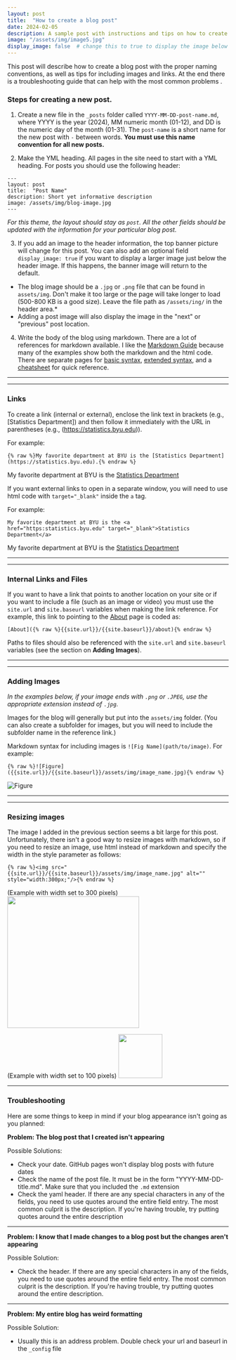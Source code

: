 ```yaml
---
layout: post
title:  "How to create a blog post"
date: 2024-02-05
description: A sample post with instructions and tips on how to create a new blog post.   
image: "/assets/img/image5.jpg"
display_image: false  # change this to true to display the image below the banner 
---
```

<p class="intro"><span class="dropcap">T</span>his post will describe how to create a blog post with the proper naming conventions, as well as tips for including images and links.  At the end there is a troubleshooting guide that can help with the most common problems .</p>

### Steps for creating a new post.  

1. Create a new file in the `_posts` folder called `YYYY-MM-DD-post-name.md`, where YYYY is the year (2024), MM numeric month (01-12), and DD is the numeric day of the month (01-31).  The `post-name` is a short name for the new post with `-` between words.  **You must use this name convention for all new posts.**  

2. Make the YML heading.  All pages in the site need to start with a YML heading.  For posts you should use the following header:
```
---
layout: post
title:  "Post Name"
description: Short yet informative description
image: /assets/img/blog-image.jpg
---
```
*For this theme, the layout should stay as `post`.   All the other fields should be updated with the information for your particular blog post.*

3. If you add an image to the header information, the top banner picture will change for this post.  You can also add an optional field `display_image: true` if you want to display a larger image just below the header image.  If this happens, the banner image will return to the default.
  * The blog image should be a `.jpg` or `.png` file that can be found in `assets/img`.  Don't make it too large or the page will take longer to load (500-800 KB is a good size).  Leave the file path as `/assets/ing/` in the header area.* 
  * Adding a post image will also display the image in the "next" or "previous" post location.

4. Write the body of the blog using markdown.  There are a lot of references for markdown available.  I like the [Markdown Guide](https://www.markdownguide.org) because many of the examples show both the markdown and the html code.  There are separate pages for [basic syntax](https://www.markdownguide.org/basic-syntax/), [extended syntax](https://www.markdownguide.org/extended-syntax/), and a [cheatsheet](https://www.markdownguide.org/cheat-sheet/) for quick reference. 

---
---

### Links 

To create a link (internal or external), enclose the link text in brackets (e.g., [Statistics Department]) and then follow it immediately with the URL in parentheses (e.g., (https://statistics.byu.edu)).

For example:
```
{% raw %}My favorite department at BYU is the [Statistics Department](https://statistics.byu.edu).{% endraw %}
```
My favorite department at BYU is the [Statistics Department](https://statistics.byu.edu)


If you want external links to open in a separate window, you will need to use html code with `target="_blank"` inside the `a` tag. 

For example:
```
My favorite department at BYU is the <a href="https:statistics.byu.edu" target="_blank">Statistics Department</a>
```
My favorite department at BYU is the <a href="https:statistics.byu.edu" target="_blank">Statistics Department</a>


----
----

### Internal Links and Files

If you want to have a link that points to another location on your site or if you want to include a file (such as an image or video) you must use the `site.url` and `site.baseurl` variables when making the link reference.  For example, this link to pointing to the [About]({{site.url}}/{{site.baseurl}}/about) page is coded as:
```
[About]({% raw %}{{site.url}}/{{site.baseurl}}/about){% endraw %}
```
Paths to files should also be referenced with the `site.url` and `site.baseurl` variables (see the section on **Adding Images**).

---
---

### Adding Images
*In the examples below, if your image ends with `.png` or `.JPEG`, use the appropriate extension instead of `.jpg`.*  

Images for the blog will generally but put into the `assets/img` folder.  (You can also create a subfolder for images, but you will need to include the subfolder name in the reference link.) 

Markdown syntax for including images is `![Fig Name](path/to/image)`.  For example:
```
{% raw %}![Figure]({{site.url}}/{{site.baseurl}}/assets/img/image_name.jpg){% endraw %}
```
![Figure]({{site.url}}/{{site.baseurl}}/assets/img/image5.jpg)

---
---

### Resizing images

The image I added in the previous section seems a bit large for this post.  Unfortunately,
there isn't a good way to resize images with markdown, so if you need to resize an image, use html instead of markdown and specify the width in the style parameter as follows:

```
{% raw %}<img src="{{site.url}}/{{site.baseurl}}/assets/img/image_name.jpg" alt="" style="width:300px;"/>{% endraw %}
```

(Example with width set to 300 pixels)
<img src="{{site.url}}/{{site.baseurl}}/assets/img/image5.jpg" alt="" style="width:300px;"/>


(Example with width set to 100 pixels)
<img src="{{site.url}}/{{site.baseurl}}/assets/img/image5.jpg" alt="" style="width:100px;"/>




---

### Troubleshooting

Here are some things to keep in mind if your blog appearance isn't going as you planned:

**Problem:  The blog post that I created isn't appearing**

Possible Solutions: 
  - Check your date. GitHub pages won't display blog posts with future dates
  - Check the name of the post file.  It must be in the form "YYYY-MM-DD-title.md".  Make sure that you included the `.md` extension 
  - Check the yaml header.  If there are any special characters in any of the fields, you need to use quotes around the entire field entry.  The most common culprit is the description.  If you're having trouble, try putting quotes around the entire description

---

**Problem:  I know that I made changes to a blog post but the changes aren't appearing**

Possible Solution:
  - Check the header.  If there are any special characters in any of the fields, you need to use quotes around the entire field entry.  The most common culprit is the description.  If you're having trouble, try putting quotes around the entire description.

---

**Problem:  My entire blog has weird formatting**

Possible Solution:
  - Usually this is an address problem.  Double check your url and baseurl in the `_config` file

